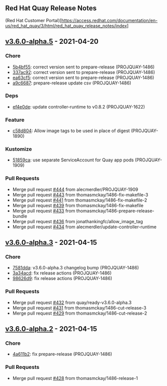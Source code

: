 ## Red Hat Quay Release Notes
(Red Hat Customer Portal)[https://access.redhat.com/documentation/en-us/red_hat_quay/3/html/red_hat_quay_release_notes/index]


<a name="v3.6.0-alpha.5"></a>
## [v3.6.0-alpha.5] - 2021-04-20
### Chore
- [5b4bf55](https://github.com/quay/quay-operator/commit/5b4bf556135a301a9b9c34f4553e56cc606634e6): correct version sent to prepare-release (PROJQUAY-1486)
- [337ac92](https://github.com/quay/quay-operator/commit/337ac924207b870f46c74fcb0ddddf793c4625b7): correct version sent to prepare-release (PROJQUAY-1486)
- [ea63cf5](https://github.com/quay/quay-operator/commit/ea63cf514330f8c914eca320d22d59aa58786d39): correct version sent to prepare-release (PROJQUAY-1486)
- [a9c6687](https://github.com/quay/quay-operator/commit/a9c6687e4a7517a0eed0f7843551e0e7048ba886): prepare-release update csv (PROJQUAY-1486)
### Deps
- [ef4e0de](https://github.com/quay/quay-operator/commit/ef4e0dead7c50a7b41d264230a12c4ce1cd634f6): update controller-runtime to v0.8.2 (PROJQUAY-1622)
### Feature
- [c58d804](https://github.com/quay/quay-operator/commit/c58d80472d7a2bab69ccf0dc18f0049d115201aa): Allow image tags to be used in place of digest (PROJQUAY-1890)
### Kustomize
- [51859ca](https://github.com/quay/quay-operator/commit/51859ca093ffd8b743e78fa2ccdfda344f5dee28): use separate ServiceAccount for Quay app pods (PROJQUAY-1909)
### Pull Requests
- Merge pull request [#444](https://github.com/quay/quay-operator/issues/444) from alecmerdler/PROJQUAY-1909
- Merge pull request [#443](https://github.com/quay/quay-operator/issues/443) from thomasmckay/1486-fix-makefile-3
- Merge pull request [#441](https://github.com/quay/quay-operator/issues/441) from thomasmckay/1486-fix-makefile-2
- Merge pull request [#439](https://github.com/quay/quay-operator/issues/439) from thomasmckay/1486-fix-makefile
- Merge pull request [#433](https://github.com/quay/quay-operator/issues/433) from thomasmckay/1486-prepare-release-bundle
- Merge pull request [#436](https://github.com/quay/quay-operator/issues/436) from jonathankingfc/allow_image_tag
- Merge pull request [#434](https://github.com/quay/quay-operator/issues/434) from alecmerdler/update-controller-runtime


<a name="v3.6.0-alpha.3"></a>
## [v3.6.0-alpha.3] - 2021-04-15
### Chore
- [7581dda](https://github.com/quay/quay-operator/commit/7581dda81098d1b229dbb120004d7dcb7d18d9a2): v3.6.0-alpha.3 changelog bump (PROJQUAY-1486)
- [3a34acd](https://github.com/quay/quay-operator/commit/3a34acdb320283e6e4ffbd1da4e35fde8f93c735): fix release actions (PROJQUAY-1486)
- [98626d9](https://github.com/quay/quay-operator/commit/98626d9a6b428b61083e554494f71cbb5aaeeb9a): fix release actions (PROJQUAY-1486)
### Pull Requests
- Merge pull request [#432](https://github.com/quay/quay-operator/issues/432) from quay/ready-v3.6.0-alpha.3
- Merge pull request [#431](https://github.com/quay/quay-operator/issues/431) from thomasmckay/1486-cut-release-3
- Merge pull request [#429](https://github.com/quay/quay-operator/issues/429) from thomasmckay/1486-cut-release-2


<a name="v3.6.0-alpha.2"></a>
## [v3.6.0-alpha.2] - 2021-04-15
### Chore
- [4a611b2](https://github.com/quay/quay-operator/commit/4a611b222002e0aa4dd5b9a32d6664f2385905ae): fix prepare-release (PROJQUAY-1486)
### Pull Requests
- Merge pull request [#428](https://github.com/quay/quay-operator/issues/428) from thomasmckay/1486-release-1


[Unreleased]: https://github.com/quay/quay-operator/compare/v3.6.0-alpha.5...HEAD
[v3.6.0-alpha.5]: https://github.com/quay/quay-operator/compare/v3.6.0-alpha.3...v3.6.0-alpha.5
[v3.6.0-alpha.3]: https://github.com/quay/quay-operator/compare/v3.6.0-alpha.2...v3.6.0-alpha.3
[v3.6.0-alpha.2]: https://github.com/quay/quay-operator/compare/v3.6.0-alpha.1...v3.6.0-alpha.2
